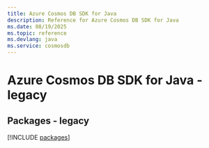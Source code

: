 ```yaml
---
title: Azure Cosmos DB SDK for Java
description: Reference for Azure Cosmos DB SDK for Java
ms.date: 08/19/2025
ms.topic: reference
ms.devlang: java
ms.service: cosmosdb
---
```

# Azure Cosmos DB SDK for Java - legacy
## Packages - legacy
[!INCLUDE [packages](cosmos-db-index.md)]